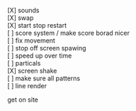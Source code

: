 [X] sounds  
[X] swap  
[X] start stop restart  
[ ] score system / make score borad nicer  
[ ] fix movement  
[ ] stop off screen spawing  
[ ] speed up over time  
[ ] particals  
[X] screen shake  
[ ] make sure all patterns  
[ ] line render  
  
get on site  